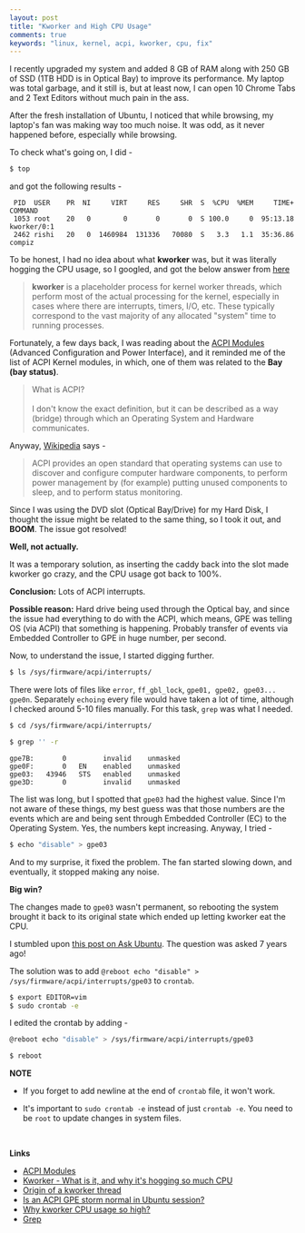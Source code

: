 ```yaml
---
layout: post
title: "Kworker and High CPU Usage"
comments: true
keywords: "linux, kernel, acpi, kworker, cpu, fix"
---
```


I recently upgraded my system and added 8 GB of RAM along with 250 GB of SSD (1TB HDD is in Optical Bay) to improve its performance. My laptop was total garbage, and it still is, but at least now, I can open 10 Chrome Tabs and 2 Text Editors without much pain in the ass.

After the fresh installation of Ubuntu, I noticed that while browsing, my laptop's fan was making way too much noise. It was odd, as it never happened before, especially while browsing.

To check what's going on, I did -

```sh
$ top
```

and got the following results - 

```
 PID  USER    PR  NI     VIRT     RES     SHR  S  %CPU  %MEM     TIME+  COMMAND                                     
 1053 root    20   0        0       0       0  S 100.0     0  95:13.18  kworker/0:1                                         
 2462 rishi   20   0  1460984  131336   70080  S   3.3   1.1  35:36.86  compiz                                      
```

To be honest, I had no idea about what __kworker__ was, but it was literally hogging the CPU usage, so I googled, and got the below answer from [here](https://askubuntu.com/questions/33640/kworker-what-is-it-and-why-is-it-hogging-so-much-cpu)

> __kworker__ is a placeholder process for kernel worker threads, which perform most of the actual processing for the kernel, especially in cases where there are interrupts, timers, I/O, etc. These typically correspond to the vast majority of any allocated "system" time to running processes.

Fortunately, a few days back, I was reading about the [ACPI Modules](https://wiki.archlinux.org/index.php/ACPI_modules) (Advanced Configuration and Power Interface), and it reminded me of the list of ACPI Kernel modules, in which, one of them was related to the __Bay (bay status)__.

> What is ACPI?
> <br><br>
> I don't know the exact definition, but it can be described as a way (bridge) through which an Operating System and Hardware communicates.

Anyway, [Wikipedia](https://en.wikipedia.org/wiki/Advanced_Configuration_and_Power_Interface) says - 

> ACPI provides an open standard that operating systems can use to discover and configure computer hardware components, to perform power management by (for example) putting unused components to sleep, and to perform status monitoring.

Since I was using the DVD slot (Optical Bay/Drive) for my Hard Disk, I thought the issue might be related to the same thing, so I took it out, and __BOOM__. The issue got resolved!

__Well, not actually.__

It was a temporary solution, as inserting the caddy back into the slot made kworker go crazy, and the CPU usage got back to 100%.

__Conclusion:__ Lots of ACPI interrupts.

__Possible reason:__ Hard drive being used through the Optical bay, and since the issue had everything to do with the ACPI, which means, GPE was telling OS (via ACPI) that something is happening. Probably transfer of events via Embedded Controller to GPE in huge number, per second.

Now, to understand the issue, I started digging further.

```sh
$ ls /sys/firmware/acpi/interrupts/
```
There were lots of files like `error`, `ff_gbl_lock`, `gpe01, gpe02, gpe03... gpe0n`. Separately `echoing` every file would have taken a lot of time, although I checked around 5-10 files manually. For this task, `grep` was what I needed.

```sh
$ cd /sys/firmware/acpi/interrupts/

$ grep '' -r 
```

```
gpe7B:       0         invalid    unmasked
gpe0F:       0   EN    enabled    unmasked
gpe03:   43946   STS   enabled    unmasked
gpe3D:       0         invalid    unmasked
```

The list was long, but I spotted that `gpe03` had the highest value. Since I'm not aware of these things, my best guess was that those numbers are the events which are and being sent through Embedded Controller (EC) to the Operating System. Yes, the numbers kept increasing. Anyway, I tried - 

```sh
$ echo "disable" > gpe03
```

And to my surprise, it fixed the problem. The fan started slowing down, and eventually, it stopped making any noise. 

__Big win?__

The changes made to `gpe03` wasn't permanent, so rebooting the system brought it back to its original state which ended up letting kworker eat the CPU.


I stumbled upon [this post on Ask Ubuntu](https://askubuntu.com/questions/176565/why-does-kworker-cpu-usage-get-so-high). The question was asked 7 years ago!

The solution was to add `@reboot echo "disable" > /sys/firmware/acpi/interrupts/gpe03` to `crontab`.

```sh
$ export EDITOR=vim
$ sudo crontab -e
```

I edited the crontab by adding -

```sh
@reboot echo "disable" > /sys/firmware/acpi/interrupts/gpe03
```

```sh
$ reboot
```

__NOTE__

- If you forget to add newline at the end of `crontab` file, it won't work.

- It's important to `sudo crontab -e` instead of just `crontab -e`. You need to be `root` to update changes in system files.

<br>

__Links__

- [ACPI Modules](https://wiki.archlinux.org/index.php/ACPI_modules)
- [Kworker - What is it, and why it's hogging so much CPU](https://askubuntu.com/questions/33640/kworker-what-is-it-and-why-is-it-hogging-so-much-cpu)
- [Origin of a kworker thread](https://stackoverflow.com/questions/10846747/origin-of-a-kworker-thread)
- [Is an ACPI GPE storm normal in Ubuntu session?](https://askubuntu.com/questions/149028/is-an-acpi-gpe-storm-normal-in-an-ubuntu-session?noredirect=1&lq=1)
- [Why kworker CPU usage so high?](https://askubuntu.com/questions/176565/why-does-kworker-cpu-usage-get-so-high)
- [Grep](https://www.gnu.org/savannah-checkouts/gnu/grep/manual/grep.html)